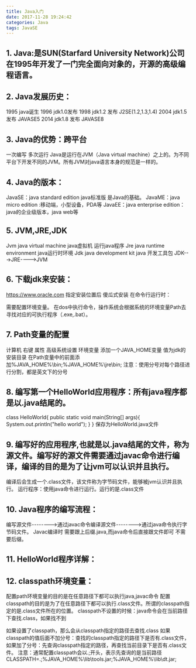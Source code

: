 ```yaml
---
title: Java入门
date: 2017-11-28 19:24:42
categories: Java
tags: JavaSE
---
```

## 1.	Java:是SUN(Starfard University Network)公司在1995年开发了一门完全面向对象的，开源的高级编程语言。
## 2.	Java发展历史：
1995 java诞生
1996 jdk1.0发布
1998 jdk1.2 发布  J2SE(1.2,1.3,1.4)
2004 jdk1.5 发布  JAVASE5
2014 jdk1.8 发布  JAVASE8
## 3.	Java的优势：跨平台
一次编写 多次运行
Java是运行在JVM（Java virtual machine）之上的。为不同平台下开发不同的JVM。所有JVM对java语言本身的规范是一样的。
## 4.	Java的版本：
JavaSE：java standard edition java标准版 是Java的基础。
JavaME：java micro edition :移动端，小型设备，PDA等
JavaEE：java enterprise edition：java的企业级版本，java web等
<!---more--->
## 5.	JVM,JRE,JDK
Jvm java virtual machine 		java虚拟机 运行java程序
Jre  java runtime environment  	java运行时环境
Jdk  java development kit java	开发工具包
JDK--->JRE---->JVM
## 6.	下载jdk来安装：
https://www.oracle.com
指定安装位置后 傻瓜式安装
在命令行运行时：

需要配置环境变量。
在dos中执行命令，操作系统会根据系统的环境变量Path去寻找对应的可执行程序（.exe,.bat）。
## 7.	Path变量的配置
计算机  右键  属性  高级系统设置  环境变量 
添加一个JAVA_HOME变量 值为jdk的安装目录
在Path变量中的前面添加%JAVA_HOME%\bin;%JAVA_HOME%\jre\bin;
注意：使用分号对每个路径进行分割，都是英文下的分号
## 8.	编写第一个HelloWorld应用程序：所有java程序都是以.java结尾的。
class HelloWorld{
    public static void main(String[] args){
	     System.out.println("hello world");
    }
}
保存为HelloWorld.java文件
## 9.	编写好的应用程序,也就是以.java结尾的文件，称为源文件。编写好的源文件需要通过javac命令进行编译，编译的目的是为了让jvm可以认识并且执行。
 
编译后会生成一个.class文件，该文件称为字节码文件，能够被jvm认识并且执行。
运行程序：使用java命令进行运行。运行的是.class文件
 
## 10.	Java程序的编写流程：
编写源文件-------->通过javac命令编译源文件-------->通过java命令执行字节码文件。
Javac编译时 需要跟上后缀.java,而java命令后直接跟文件即可 不需要后缀。
## 11.	HelloWorld程序详解：
 
## 12.	classpath环境变量：
配置path环境变量的目的是在任意路径下都可以执行java,javac命令
配置classpath的目的是为了在任意路径下都可以执行.class文件。所谓的classpath指定的是.class文件所在的位置。
classpath不设置的时候：java命令会在当前路径下查找.class，如果找不到
 
如果设置了classpath，那么会从classpath指定的路径去查找.class
如果classpath的值后面不加分号：查找的classpath指定的路径下是否有.class文件，
如果加了分号：先查询classpath指定的路径，再查找当前目录下是否有.class文件。
注意：通常配置classpath会以.;开头，表示先查询的是当前路径
CLASSPATH=.;%JAVA_HOME%\lib\tools.jar;%JAVA_HOME%\lib\dt.jar;
